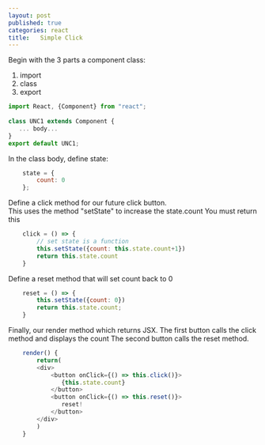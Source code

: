 ```yaml
---
layout: post
published: true
categories: react
title:   Simple Click
---
```


Begin with the 3 parts a component class: 
1. import
2. class
3. export 

```javascript
import React, {Component} from "react";
 
class UNC1 extends Component {
   ... body...     
}
export default UNC1;
```

In the class body, define state: 

```javascript
    state = {
        count: 0
    };
```
Define a click method for our future click button.  
This uses the method "setState" to increase the state.count
You must return this

```javascript
    click = () => { 
        // set state is a function
        this.setState({count: this.state.count+1})
        return this.state.count
    }
```

Define a reset method that will set count back to 0

```javascript
    reset = () => {
        this.setState({count: 0})       
        return this.state.count;
    }
``` 
Finally, our render method which returns JSX.
The first button calls the click method and displays the count
The second button calls the reset method.

```javascript
    render() {
        return(
        <div>
            <button onClick={() => this.click()}>
               {this.state.count}
            </button>
            <button onClick={() => this.reset()}>
               reset!
            </button>
        </div>
        )
    }
```

